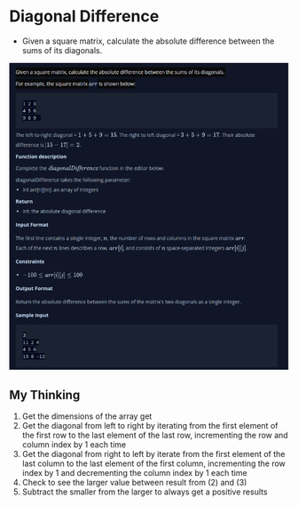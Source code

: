 # Diagonal Difference
- Given a square matrix, calculate the absolute difference between the sums of its diagonals.

![Screenshot of the Challange from Hackerank](screenshot.png)

## My Thinking
1. Get the dimensions of the array get 
2. Get the diagonal from left to right by iterating from the first element of the first row to the last element of the last row,  incrementing the row and column index by 1 each time
3. Get the diagonal from right to left by iterate from the first element of the last column to the last element of the first column, incrementing the row index by 1 and decrementing the column index by 1 each time
4. Check to see the larger value between result from (2) and (3)
5. Subtract the smaller from the larger to always get a positive results

